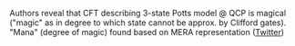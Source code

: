 
Authors reveal that CFT describing 3-state Potts model @ QCP is magical ("magic" as in degree to which state cannot be approx. by Clifford gates). "Mana" (degree of magic) found based on MERA representation ([Twitter](https://twitter.com/JoshuahHeath/status/1280215142127599622))
